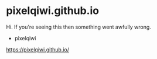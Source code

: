 # pixelqiwi.github.io

Hi. If you're seeing this then something went awfully wrong.
- pixelqiwi

https://pixelqiwi.github.io/
